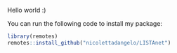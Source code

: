 
Hello world :)

You can run the following code to install my package:

``` r
library(remotes)
remotes::install_github("nicolettadangelo/LISTAnet")
```
